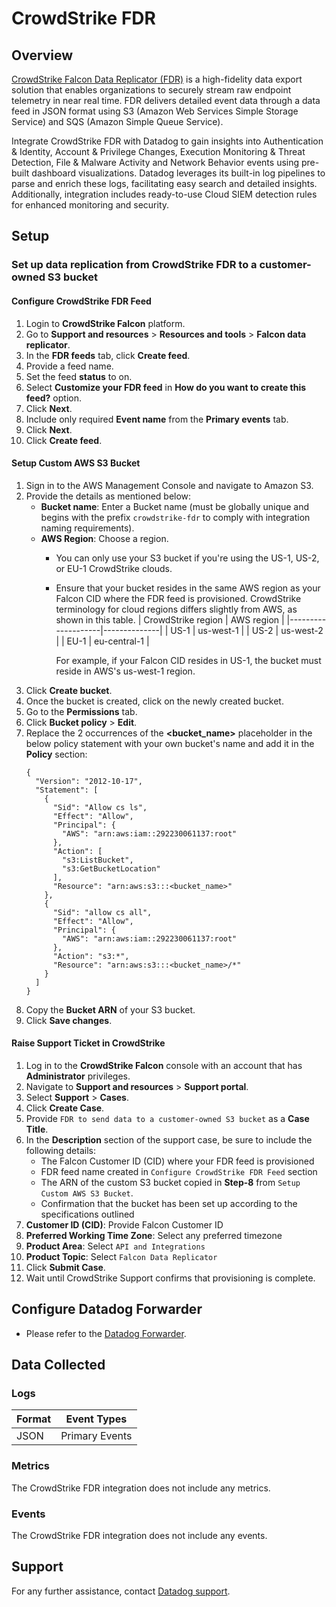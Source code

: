 # CrowdStrike FDR

## Overview

[CrowdStrike Falcon Data Replicator (FDR)][1] is a high-fidelity data export solution that enables organizations to securely stream raw endpoint telemetry in near real time. FDR delivers detailed event data through a data feed in JSON format using S3 (Amazon Web Services Simple Storage Service) and SQS (Amazon Simple Queue Service).

Integrate CrowdStrike FDR with Datadog to gain insights into Authentication & Identity, Account & Privilege Changes, Execution Monitoring & Threat Detection, File & Malware Activity and Network Behavior events using pre-built dashboard visualizations. Datadog leverages its built-in log pipelines to parse and enrich these logs, facilitating easy search and detailed insights. Additionally, integration includes ready-to-use Cloud SIEM detection rules for enhanced monitoring and security.

## Setup

### Set up data replication from CrowdStrike FDR to a customer-owned S3 bucket

#### Configure CrowdStrike FDR Feed
1. Login to **CrowdStrike Falcon** platform.
2. Go to **Support and resources** > **Resources and tools** > **Falcon data replicator**.
3. In the **FDR feeds** tab, click **Create feed**.
4. Provide a feed name.
5. Set the feed **status** to on.
6. Select **Customize your FDR feed** in **How do you want to create this feed?** option.
7. Click **Next**.
8. Include only required **Event name** from the **Primary events** tab.
9. Click **Next**.
10. Click **Create feed**.

#### Setup Custom AWS S3 Bucket
1. Sign in to the AWS Management Console and navigate to Amazon S3.
2. Provide the details as mentioned below:
   - **Bucket name**: Enter a Bucket name (must be globally unique and begins with the prefix `crowdstrike-fdr` to comply with integration naming requirements).
   - **AWS Region**: Choose a region.
      - You can only use your S3 bucket if you're using the US-1, US-2, or EU-1 CrowdStrike clouds.
      - Ensure that your bucket resides in the same AWS region as your Falcon CID where the FDR feed is  provisioned.
        CrowdStrike terminology for cloud regions differs slightly from AWS, as shown in this table.
        | CrowdStrike region | AWS region   |
        |--------------------|--------------|
        | US-1               | us-west-1    |
        | US-2               | us-west-2    |
        | EU-1               | eu-central-1 |

        For example, if your Falcon CID resides in US-1, the bucket must reside in AWS's us-west-1 region.
3. Click **Create bucket**.
4. Once the bucket is created, click on the newly created bucket.
5. Go to the **Permissions** tab.
6. Click **Bucket policy** > **Edit**.
7. Replace the 2 occurrences of the **<bucket_name>** placeholder in the below policy statement with your own bucket's name and add it in the **Policy** section: 
    ```
    {
      "Version": "2012-10-17",
      "Statement": [
        {
          "Sid": "Allow cs ls",
          "Effect": "Allow",
          "Principal": {
            "AWS": "arn:aws:iam::292230061137:root"
          },
          "Action": [
            "s3:ListBucket",
            "s3:GetBucketLocation"
          ],
          "Resource": "arn:aws:s3:::<bucket_name>"
        },
        {
          "Sid": "allow cs all",
          "Effect": "Allow",
          "Principal": {
            "AWS": "arn:aws:iam::292230061137:root"
          },
          "Action": "s3:*",
          "Resource": "arn:aws:s3:::<bucket_name>/*"
        }
      ]
    }
    ```
8. Copy the **Bucket ARN** of your S3 bucket.
9. Click **Save changes**.

#### Raise Support Ticket in CrowdStrike
1. Log in to the **CrowdStrike Falcon** console with an account that has **Administrator** privileges.
2. Navigate to **Support and resources** > **Support portal**.
3. Select **Support** > **Cases**.
4. Click **Create Case**.
5. Provide `FDR to send data to a customer-owned S3 bucket` as a **Case Title**.
6. In the **Description** section of the support case, be sure to include the following details:
    - The Falcon Customer ID (CID) where your FDR feed is provisioned
    - FDR feed name created in `Configure CrowdStrike FDR Feed` section
    - The ARN of the custom S3 bucket copied in **Step-8** from `Setup Custom AWS S3 Bucket`.
    - Confirmation that the bucket has been set up according to the specifications outlined
7. **Customer ID (CID)**: Provide Falcon Customer ID
8. **Preferred Working Time Zone**: Select any preferred timezone
9. **Product Area**: Select `API and Integrations`
10. **Product Topic**: Select `Falcon Data Replicator`
11. Click **Submit Case**.
12. Wait until CrowdStrike Support confirms that provisioning is complete.

## Configure Datadog Forwarder

- Please refer to the [Datadog Forwarder][2].

## Data Collected

### Logs

| Format | Event Types |
| ------ | ----------- |
| JSON   | Primary Events |

### Metrics

The CrowdStrike FDR integration does not include any metrics.

### Events

The CrowdStrike FDR integration does not include any events.

## Support

For any further assistance, contact [Datadog support][3].

[1]: https://www.crowdstrike.com/en-us/resources/data-sheets/falcon-data-replicator/
[2]: https://docs.datadoghq.com/logs/guide/forwarder/?tab=cloudformation
[3]: https://docs.datadoghq.com/help/
[4]: https://github.com/CrowdStrike/FDR